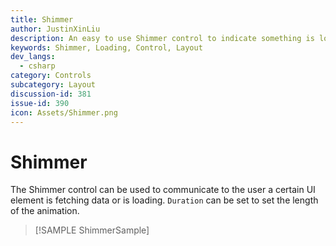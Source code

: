 ```yaml
---
title: Shimmer
author: JustinXinLiu
description: An easy to use Shimmer control to indicate something is loading.
keywords: Shimmer, Loading, Control, Layout
dev_langs:
  - csharp
category: Controls
subcategory: Layout
discussion-id: 381
issue-id: 390
icon: Assets/Shimmer.png
---
```

# Shimmer

The Shimmer control can be used to communicate to the user a certain UI element is fetching data or is loading. `Duration` can be set to set the length of the animation.

> [!SAMPLE ShimmerSample]
